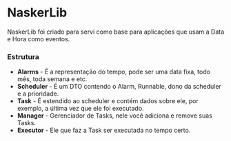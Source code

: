 # NaskerLib

NaskerLib foi criado para servi como base para aplicações que usam a Data e Hora como eventos.

### Estrutura

 * **Alarms** - É a representação do tempo, pode ser uma data fixa, todo mês, toda semana e etc.  
 * **Scheduler** - É um DTO contendo o Alarm, Runnable, dono da scheduler e a prioridade.  
 * **Task** - É estendido ao scheduler e contém dados sobre ele, por exemplo, a última vez que ele foi executado.  
 * **Manager** - Gerenciador de Tasks, nele você adiciona e remove suas Tasks.  
 * **Executor** - Ele que faz a Task ser executada no tempo certo.  